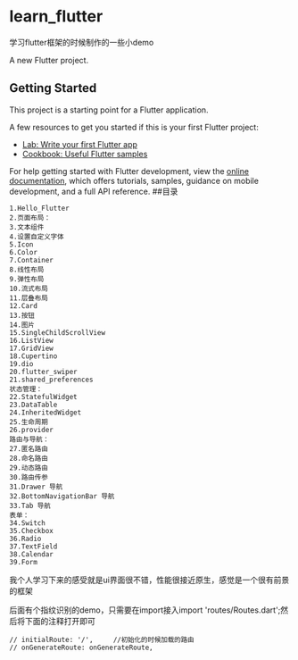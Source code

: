 # learn_flutter
学习flutter框架的时候制作的一些小demo

A new Flutter project.

## Getting Started

This project is a starting point for a Flutter application.

A few resources to get you started if this is your first Flutter project:

- [Lab: Write your first Flutter app](https://docs.flutter.dev/get-started/codelab)
- [Cookbook: Useful Flutter samples](https://docs.flutter.dev/cookbook)

For help getting started with Flutter development, view the
[online documentation](https://docs.flutter.dev/), which offers tutorials,
samples, guidance on mobile development, and a full API reference.
##目录

```
1.Hello_Flutter
2.页面布局：
3.文本组件
4.设置自定义字体
5.Icon
6.Color
7.Container
8.线性布局
9.弹性布局
10.流式布局
11.层叠布局
12.Card
13.按钮
14.图片
15.SingleChildScrollView
16.ListView
17.GridView
18.Cupertino
19.dio
20.flutter_swiper
21.shared_preferences
状态管理：
22.StatefulWidget
23.DataTable
24.InheritedWidget
25.生命周期
26.provider
路由与导航：
27.匿名路由
28.命名路由
29.动态路由
30.路由传参
31.Drawer 导航
32.BottomNavigationBar 导航
33.Tab 导航
表单：
34.Switch
35.Checkbox
36.Radio
37.TextField
38.Calendar
39.Form
```
我个人学习下来的感受就是ui界面很不错，性能很接近原生，感觉是一个很有前景的框架

后面有个指纹识别的demo，只需要在import接入import 'routes/Routes.dart';然后将下面的注释打开即可
```
// initialRoute: '/',     //初始化的时候加载的路由
// onGenerateRoute: onGenerateRoute,
```

